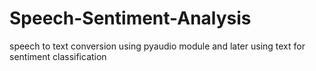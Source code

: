 # Speech-Sentiment-Analysis
speech to text conversion using pyaudio module and later using text for sentiment classification
